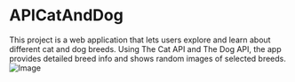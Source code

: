 ﻿# APICatAndDog
 This project is a web application that lets users explore and learn about different cat and dog breeds. Using The Cat API and The Dog API, the app provides detailed breed info and shows random images of selected breeds.
![Image](https://github.com/user-attachments/assets/cc9ba246-1426-409e-bf69-49dfec59569b)
